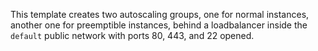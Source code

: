 This template creates two autoscaling groups, one for normal instances, another one for preemptible instances, behind a loadbalancer inside the `default` public network with ports 80, 443, and 22 opened. 
